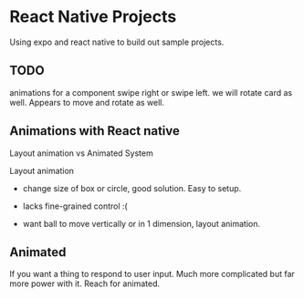# React Native Projects

Using expo and react native to build out sample projects.

## TODO

animations for a component
swipe right or swipe left.
we will rotate card as well. Appears to move and rotate as well.

## Animations with React native

Layout animation vs Animated System

Layout animation

- change size of box or circle, good solution. Easy to setup.

- lacks fine-grained control :(

- want ball to move vertically or in 1 dimension, layout animation.

## Animated

If you want a thing to respond to user input. Much more complicated but far more power with it. Reach for animated.
